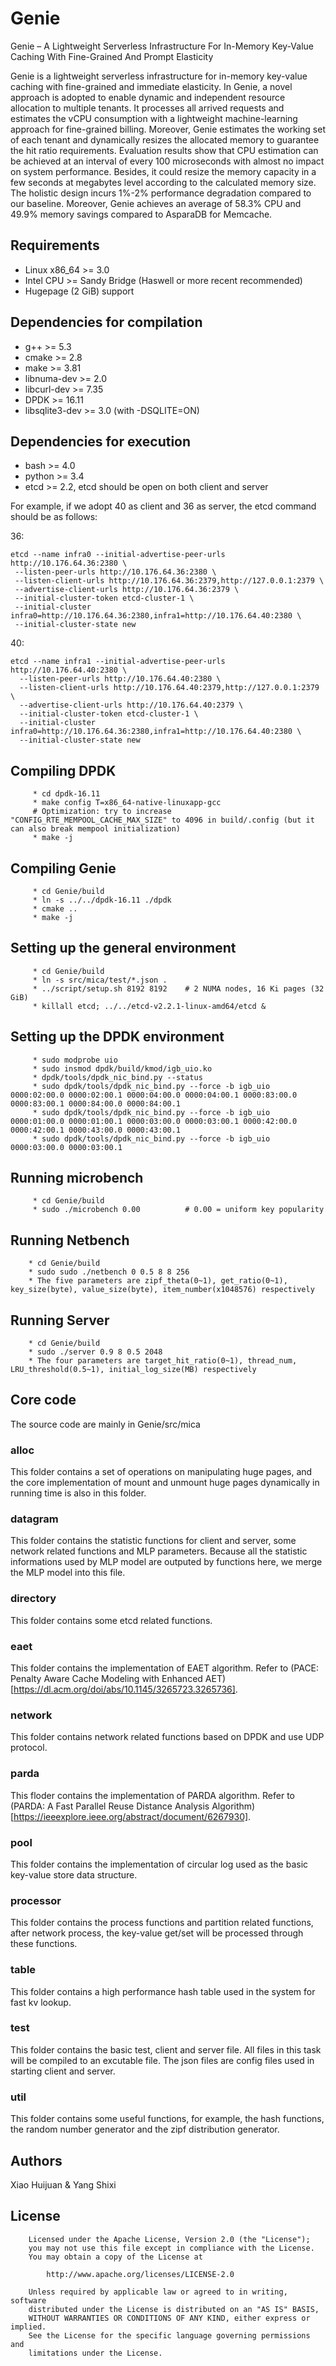Genie
======

Genie – A Lightweight Serverless Infrastructure For In-Memory Key-Value Caching With Fine-Grained And Prompt Elasticity

Genie is a lightweight serverless infrastructure for in-memory key-value caching with fine-grained and immediate elasticity.
In Genie, a novel approach is adopted to enable dynamic and independent resource allocation to multiple tenants. 
It processes all arrived requests and estimates the vCPU consumption with a lightweight machine-learning approach for fine-grained billing. 
Moreover, Genie estimates the working set of each tenant and dynamically resizes the allocated memory to guarantee the hit ratio requirements.
Evaluation results show that CPU estimation can be achieved at an interval of every 100 microseconds with almost no impact on system performance.
Besides, it could resize the memory capacity in a few seconds at megabytes level according to the calculated memory size.
The holistic design incurs 1%-2% performance degradation compared to our baseline.
Moreover, Genie achieves an average of 58.3% CPU and 49.9% memory savings compared to AsparaDB for Memcache.

Requirements
------------

 * Linux x86\_64 >= 3.0
 * Intel CPU >= Sandy Bridge (Haswell or more recent recommended)
 * Hugepage (2 GiB) support

Dependencies for compilation
----------------------------

 * g++ >= 5.3
 * cmake >= 2.8
 * make >= 3.81
 * libnuma-dev >= 2.0
 * libcurl-dev >= 7.35
 * DPDK >= 16.11
 * libsqlite3-dev >= 3.0 (with -DSQLITE=ON)

Dependencies for execution
--------------------------

 * bash >= 4.0
 * python >= 3.4
 * etcd >= 2.2, etcd should be open on both client and server

 For example, if we adopt 40 as client and 36 as server, the etcd command should be as follows:

 36:
 ```
 etcd --name infra0 --initial-advertise-peer-urls http://10.176.64.36:2380 \
  --listen-peer-urls http://10.176.64.36:2380 \
  --listen-client-urls http://10.176.64.36:2379,http://127.0.0.1:2379 \
  --advertise-client-urls http://10.176.64.36:2379 \
  --initial-cluster-token etcd-cluster-1 \
  --initial-cluster infra0=http://10.176.64.36:2380,infra1=http://10.176.64.40:2380 \
  --initial-cluster-state new
```

40:
```
etcd --name infra1 --initial-advertise-peer-urls http://10.176.64.40:2380 \
  --listen-peer-urls http://10.176.64.40:2380 \
  --listen-client-urls http://10.176.64.40:2379,http://127.0.0.1:2379 \
  --advertise-client-urls http://10.176.64.40:2379 \
  --initial-cluster-token etcd-cluster-1 \
  --initial-cluster infra0=http://10.176.64.36:2380,infra1=http://10.176.64.40:2380 \
  --initial-cluster-state new
```

Compiling DPDK
--------------

         * cd dpdk-16.11
         * make config T=x86_64-native-linuxapp-gcc
         # Optimization: try to increase "CONFIG_RTE_MEMPOOL_CACHE_MAX_SIZE" to 4096 in build/.config (but it can also break mempool initialization)
         * make -j

Compiling Genie
--------------

         * cd Genie/build
         * ln -s ../../dpdk-16.11 ./dpdk
         * cmake ..
         * make -j

Setting up the general environment
----------------------------------

         * cd Genie/build
         * ln -s src/mica/test/*.json .
         * ../script/setup.sh 8192 8192    # 2 NUMA nodes, 16 Ki pages (32 GiB)
         * killall etcd; ../../etcd-v2.2.1-linux-amd64/etcd &

Setting up the DPDK environment
-------------------------------

         * sudo modprobe uio
         * sudo insmod dpdk/build/kmod/igb_uio.ko
         * dpdk/tools/dpdk_nic_bind.py --status
         * sudo dpdk/tools/dpdk_nic_bind.py --force -b igb_uio 0000:02:00.0 0000:02:00.1 0000:04:00.0 0000:04:00.1 0000:83:00.0 0000:83:00.1 0000:84:00.0 0000:84:00.1
         * sudo dpdk/tools/dpdk_nic_bind.py --force -b igb_uio 0000:01:00.0 0000:01:00.1 0000:03:00.0 0000:03:00.1 0000:42:00.0 0000:42:00.1 0000:43:00.0 0000:43:00.1
         * sudo dpdk/tools/dpdk_nic_bind.py --force -b igb_uio 0000:03:00.0 0000:03:00.1

Running microbench
------------------

         * cd Genie/build
         * sudo ./microbench 0.00          # 0.00 = uniform key popularity

Running Netbench
------------------

        * cd Genie/build
        * sudo sudo ./netbench 0 0.5 8 8 256
        * The five parameters are zipf_theta(0~1), get_ratio(0~1), key_size(byte), value_size(byte), item_number(x1048576) respectively

Running Server
-----------------

        * cd Genie/build
        * sudo ./server 0.9 8 0.5 2048
        * The four parameters are target_hit_ratio(0~1), thread_num, LRU_threshold(0.5~1), initial_log_size(MB) respectively

Core code
-----------------

The source code are mainly in Genie/src/mica

### alloc
This folder contains a set of operations on manipulating huge pages, and the core implementation of mount and unmount huge pages dynamically in running time is also in this folder.

### datagram
This folder contains the statistic functions for client and server, some network related functions and MLP parameters. Because all the statistic informations used by MLP model are outputed by functions here, we merge the MLP model into this file.

### directory
This folder contains some etcd related functions.

### eaet
This folder contains the implementation of EAET algorithm. Refer to (PACE: Penalty Aware Cache Modeling with Enhanced AET)[https://dl.acm.org/doi/abs/10.1145/3265723.3265736].

### network
This folder contains network related functions based on DPDK and use UDP protocol.

### parda
This floder contains the implementation of PARDA algorithm. Refer to (PARDA: A Fast Parallel Reuse Distance Analysis Algorithm)[https://ieeexplore.ieee.org/abstract/document/6267930].

### pool
This folder contains the implementation of circular log used as the basic key-value store data structure.

### processor
This folder contains the process functions and partition related functions, after network process, the key-value get/set will be processed through these functions.

### table
This folder contains a high performance hash table used in the system for fast kv lookup.

### test
This folder contains the basic test, client and server file. All files in this task will be compiled to an excutable file. The json files are config files used in starting client and server.

### util
This folder contains some useful functions, for example, the hash functions, the random number generator and the zipf distribution generator.

Authors
-------

Xiao Huijuan & Yang Shixi

License
-------

        Licensed under the Apache License, Version 2.0 (the "License");
        you may not use this file except in compliance with the License.
        You may obtain a copy of the License at

            http://www.apache.org/licenses/LICENSE-2.0

        Unless required by applicable law or agreed to in writing, software
        distributed under the License is distributed on an "AS IS" BASIS,
        WITHOUT WARRANTIES OR CONDITIONS OF ANY KIND, either express or implied.
        See the License for the specific language governing permissions and
        limitations under the License.

